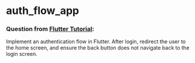 # auth_flow_app

### Question from [Flutter Tutorial](https://flutter-tutorial.net/navigation-in-flutter/questions-for-practice-5/):
Implement an authentication flow in Flutter. After login, redirect the user to the home screen, and ensure the back button does not navigate back to the login screen.
